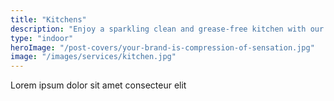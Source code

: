 ```yaml
---
title: "Kitchens"
description: "Enjoy a sparkling clean and grease-free kitchen with our expert services. Our skilled team uses industry-grade products to remove stubborn stains and sanitize surfaces. From countertops to appliances, we ensure a hygienic cooking space."
type: "indoor"
heroImage: "/post-covers/your-brand-is-compression-of-sensation.jpg"
image: "/images/services/kitchen.jpg"
---
```



Lorem ipsum dolor sit amet consecteur elit